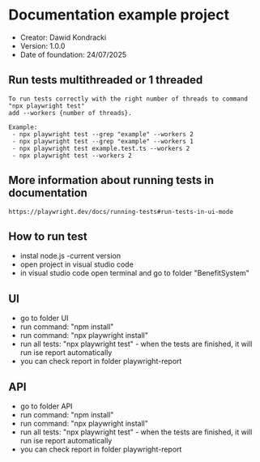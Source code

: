 # Documentation example project

* Creator: Dawid Kondracki
* Version: 1.0.0
* Date of foundation: 24/07/2025

## Run tests multithreaded or 1 threaded

```
To run tests correctly with the right number of threads to command "npx playwright test"
add --workers {number of threads}.

Example:
 - npx playwright test --grep "example" --workers 2
 - npx playwright test --grep "example" --workers 1
 - npx playwright test example.test.ts --workers 2
 - npx playwright test --workers 2
```

## More information about running tests in documentation

```
https://playwright.dev/docs/running-tests#run-tests-in-ui-mode
```

## How to run test
- instal node.js -current version
- open project in visual studio code
- in visual studio code open terminal and go to folder "BenefitSystem"

## UI
- go to folder UI
- run command: "npm install"
- run command: "npx playwright install"
- run all tests: "npx playwright test" - when the tests are finished, it will run ise report automatically
- you can check report in folder playwright-report

## API
- go to folder API
- run command: "npm install"
- run command: "npx playwright install"
- run all tests: "npx playwright test" - when the tests are finished, it will run ise report automatically
- you can check report in folder playwright-report